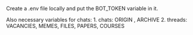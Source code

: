 Create a .env file locally and put the BOT_TOKEN variable in it.  

Also necessary variables for chats: 
    1. chats: ORIGIN , ARCHIVE 
    2. threads: VACANCIES, MEMES, FILES, PAPERS, COURSES 


